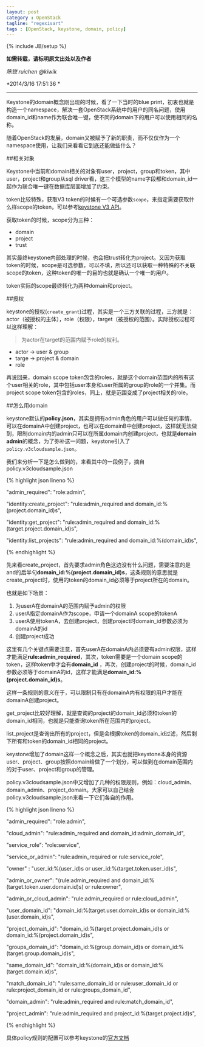 ```yaml
---
layout: post
category : OpenStack
tagline: "regexisart"
tags : [OpenStack, keystone, domain, policy]
---
```

{% include JB/setup %}

**如需转载，请标明原文出处以及作者**

*陈锐 ruichen @kiwik*

*2014/3/16 17:51:36 *

----------

Keystone的domain概念刚出现的时候，看了一下当时的blue print，初衷也就是构造一个namespace，解决一套OpenStack系统中的用户的同名问题，使用domain_id和name作为联合唯一键，使不同的domain下的用户可以使用相同的名称。

随着OpenStack的发展，domain又被赋予了新的职责，而不仅仅作为一个namespace使用，让我们来看看它到底还能做些什么？

##相关对象

Keystone中当前和domain相关的对象有user，project，group和token，其中user，project和group从sql driver看，这三个模型的name字段都和domain_id一起作为联合唯一键在数据库层面增加了约束。

token比较特殊，获取V3 token的时候有一个可选参数`scope`，来指定需要获取什么样scope的token，可以参考[keystone V3 API](http://api.openstack.org/api-ref-identity.html)。

获取token的时候，scope分为三种：

- domain
- project
- trust

其实最终keystone内部处理的时候，也会把trust转化为project。又因为获取token的时候，scope是可选参数，可以不填，所以还可以获取一种特殊的不关联scope的token，这种token的唯一的目的也就是确认一个唯一的用户。

token实际的scope最终转化为两种domain和project。

##授权

keystone的授权(`create_grant`)过程，其实是一个三方关联的过程，三方就是：actor（被授权的主体），role（权限），target（被授权的范围）。实际授权过程可以这样理解：

> 为actor在target的范围内赋予role的权利。

- actor -> user & group
- targe -> project & domain
- role

再说回来，domain scope token包含的roles，就是这个domain范围内的所有这个user相关的role，其中包括user本身和user所属的group的role的一个并集。而project scope token包含的roles，同上，就是范围变成了project相关的role。

##怎么用domain

keystone默认的**policy.json**，其实是拥有admin角色的用户可以做任何的事情，可以在domainA中创建project，也可以在domainB中创建project，这样就无法做到，限制domain内的admin只可以在所属domain内创建project，也就是**domain admin**的概念，为了弥补这一问题，keystone引入了`policy.v3cloudsample.json`。

我们来分析一下是怎么做到的，来看其中的一段例子，摘自policy.v3cloudsample.json

{% highlight json lineno %}

"admin_required": "role:admin",

"identity:create_project": "rule:admin_required and domain_id:%(project.domain_id)s",

"identity:get_project": "rule:admin_required and domain_id:%(target.project.domain_id)s",

"identity:list_projects": "rule:admin_required and domain_id:%(domain_id)s",

{% endhighlight %}

先来看create\_project，首先要求admin角色这边没有什么问题，需要注意的是and的后半句**domain\_id:%(project.domain\_id)s**，这条规则的意思就是create\_project时，使用的token的domain\_id必须等于project所在的domain。

也就是如下场景：

1. 为userA在domainA的范围内赋予admin的权限
2. userA指定domainA作为scope，申请一个domainA scope的tokenA
3. userA使用tokenA，去创建project，创建project时domain_id参数必须为domainA的id
4. 创建project成功

这里有几个关键点需要注意，首先userA在domainA内必须要有admin权限，这样才能满足**rule:admin\_required**，其次，token需要是一个domain scope的token，这样token中才会有**domain\_id** ，再次，创建project的时候，domain\_id参数必须等于domainA的id，这样才能满足**domain\_id:%(project.domain\_id)s**。

这样一条规则的意义在于，可以限制只有在domainA内有权限的用户才能在domainA创建project。

get\_project比较好理解，就是查询的project的domain\_id必须和token的domain\_id相同，也就是只能查询token所在范围内的project。

list\_project是查询出所有的project，但是会根据token的domain_id过滤，然后剩下所有和token的domain\_id相同的project。

keystone增加了domain这样一个概念之后，其实也就把keystone本身的资源user、project、group按照domain给做了一个划分，可以做到在domain范围内的对于user、project和group的管理。

policy.v3cloudsample.json中又增加了几种的权限规则，例如：cloud\_admin、domain\_admin、project\_domain。大家可以自己结合policy.v3cloudsample.json来看一下它们各自的作用。

{% highlight json lineno %}

"admin_required": "role:admin",

"cloud_admin": "rule:admin_required and domain_id:admin_domain_id",

"service_role": "role:service",

"service_or_admin": "rule:admin_required or rule:service_role",

"owner" : "user_id:%(user_id)s or user_id:%(target.token.user_id)s",

"admin_or_owner": "(rule:admin_required and domain_id:%(target.token.user.domain.id)s) or rule:owner",

"admin_or_cloud_admin": "rule:admin_required or rule:cloud_admin",

"user_domain_id": "domain_id:%(target.user.domain_id)s or domain_id:%(user.domain_id)s",

"project_domain_id": "domain_id:%(target.project.domain_id)s or domain_id:%(project.domain_id)s",

"groups_domain_id": "domain_id:%(group.domain_id)s or domain_id:%(target.group.domain_id)s",

"same_domain_id": "domain_id:%(domain_id)s or domain_id:%(target.domain.id)s",

"match_domain_id": "rule:same_domain_id or rule:user_domain_id or rule:project_domain_id or rule:groups_domain_id",

"domain_admin": "rule:admin_required and rule:match_domain_id",

"project_admin": "rule:admin_required and project_id:%(target.project.id)s",

{% endhighlight %}

具体policy规则的配置可以参考keystone的[官方文档](http://docs.openstack.org/developer/keystone/configuration.html#keystone-api-protection-with-role-based-access-control-rbac)

